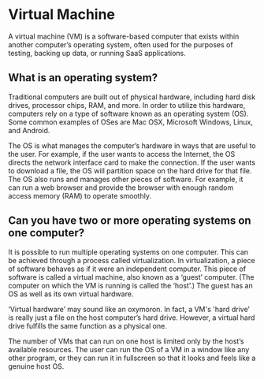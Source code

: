 # Virtual Machine
A virtual machine (VM) is a software-based computer that exists within another computer’s operating system, often used for the purposes of testing, backing up data, or running SaaS applications.

## What is an operating system?
Traditional computers are built out of physical hardware, including hard disk drives, processor chips, RAM, and more. In order to utilize this hardware, computers rely on a type of software known as an operating system (OS). Some common examples of OSes are Mac OSX, Microsoft Windows, Linux, and Android.

The OS is what manages the computer’s hardware in ways that are useful to the user. For example, if the user wants to access the Internet, the OS directs the network interface card to make the connection. If the user wants to download a file, the OS will partition space on the hard drive for that file. The OS also runs and manages other pieces of software. For example, it can run a web browser and provide the browser with enough random access memory (RAM) to operate smoothly.

## Can you have two or more operating systems on one computer?
It is possible to run multiple operating systems on one computer. This can be achieved through a process called virtualization. In virtualization, a piece of software behaves as if it were an independent computer. This piece of software is called a virtual machine, also known as a ‘guest’ computer. (The computer on which the VM is running is called the ‘host’.) The guest has an OS as well as its own virtual hardware.

‘Virtual hardware’ may sound like an oxymoron. In fact, a VM's 'hard drive' is really just a file on the host computer’s hard drive. However, a virtual hard drive fulfills the same function as a physical one.

The number of VMs that can run on one host is limited only by the host’s available resources. The user can run the OS of a VM in a window like any other program, or they can run it in fullscreen so that it looks and feels like a genuine host OS.
